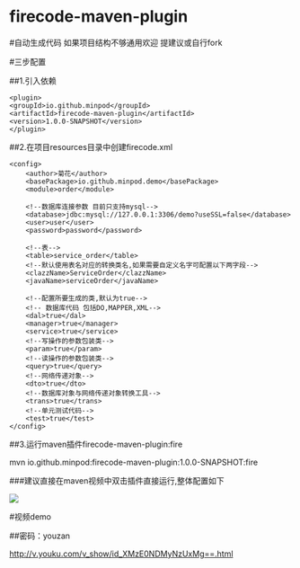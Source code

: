# firecode-maven-plugin
#自动生成代码
如果项目结构不够通用欢迎 提建议或自行fork

#三步配置

##1.引入依赖
```
<plugin>
<groupId>io.github.minpod</groupId>
<artifactId>firecode-maven-plugin</artifactId>
<version>1.0.0-SNAPSHOT</version>
</plugin>
```
##2.在项目resources目录中创建firecode.xml
```
<config>
    <author>菊花</author>
    <basePackage>io.github.minpod.demo</basePackage>
    <module>order</module>

    <!--数据库连接参数 目前只支持mysql-->
    <database>jdbc:mysql://127.0.0.1:3306/demo?useSSL=false</database>
    <user>user</user>
    <password>password</password>

    <!--表-->
    <table>service_order</table>
    <!--默认使用表名对应的转换类名,如果需要自定义名字可配置以下两字段-->
    <clazzName>ServiceOrder</clazzName>
    <javaName>serviceOrder</javaName>

    <!--配置所要生成的类,默认为true-->
    <!-- 数据库代码 包括DO,MAPPER,XML-->
    <dal>true</dal>
    <manager>true</manager>
    <service>true</service>
    <!--写操作的参数包装类-->
    <param>true</param>
    <!--读操作的参数包装类-->
    <query>true</query>
    <!--网络传递对象-->
    <dto>true</dto>
    <!--数据库对象与网络传递对象转换工具-->
    <trans>true</trans>
    <!--单元测试代码-->
    <test>true</test>
</config>
```

##3.运行maven插件firecode-maven-plugin:fire

mvn io.github.minpod:firecode-maven-plugin:1.0.0-SNAPSHOT:fire

###建议直接在maven视频中双击插件直接运行,整体配置如下

![](http://img.yzcdn.cn/upload_files/2017/12/01/FpUo8FLhegciHLuS8prBkMNSlJr6.jpeg)

#视频demo

##密码：youzan

http://v.youku.com/v_show/id_XMzE0NDMyNzUxMg==.html